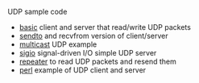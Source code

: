UDP sample code

* [basic](/basic) client and server that read/write UDP packets
* [sendto](/sendto) and recvfrom version of client/server 
* [multicast](/multicast) UDP example 
* [sigio](/sigio) signal-driven I/O simple UDP server 
* [repeater](/repeater) to read UDP packets and resend them
* [perl](/perl) example of UDP client and server
